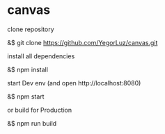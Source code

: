 # canvas
clone repository

&$ git clone https://github.com/YegorLuz/canvas.git

install all dependencies

&$ npm install

start Dev env (and open http://localhost:8080)

&$ npm start

or build for Production

&$ npm run build
